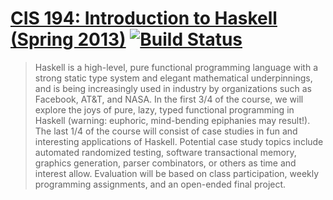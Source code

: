 # [CIS 194: Introduction to Haskell (Spring 2013)][1] [![Build Status](https://travis-ci.org/ptrckbrwn/cis194-introduction-to-haskell.svg?branch=master)](https://travis-ci.org/ptrckbrwn/cis194-introduction-to-haskell)

> Haskell is a high-level, pure functional programming language with a strong static type system and elegant mathematical underpinnings, and is being increasingly used in industry by organizations such as Facebook, AT&T, and NASA. In the first 3/4 of the course, we will explore the joys of pure, lazy, typed functional programming in Haskell (warning: euphoric, mind-bending epiphanies may result!). The last 1/4 of the course will consist of case studies in fun and interesting applications of Haskell. Potential case study topics include automated randomized testing, software transactional memory, graphics generation, parser combinators, or others as time and interest allow. Evaluation will be based on class participation, weekly programming assignments, and an open-ended final project.

[1]: http://www.seas.upenn.edu/~cis194/fall14/spring13/index.html